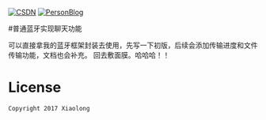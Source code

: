 [![CSDN](https://img.shields.io/badge/CSDN-@xiaolongonly-blue.svg?style=flat)](http://blog.csdn.net/guoxiaolongonly)
[![PersonBlog](https://img.shields.io/badge/PersonBlog-@xiaolongonly-blue.svg?style=flat)](http://xiaolongonly.cn/)

#普通蓝牙实现聊天功能

可以直接拿我的蓝牙框架封装去使用，先写一下初版，后续会添加传输进度和文件传输功能，文档也会补充。  回去敷面膜。哈哈哈！！

  
# License

```
Copyright 2017 Xiaolong 

```
